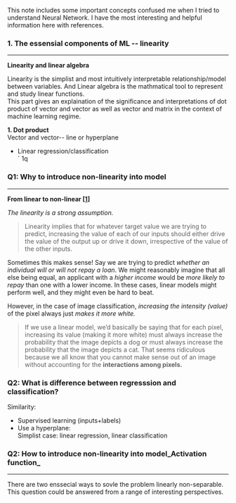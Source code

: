 This note includes some important concepts confused me when I tried to understand Neural Network. I have the most interesting and helpful information here with references.

### 1. The essensial components of ML -- linearity 
---
**Linearity and linear algebra**  

Linearity is the simplist and most intuitively interpretable relationship/model between variables. And Linear algebra is the mathmatical tool to represent and study linear functions.  
This part gives an explaination of the significance and interpretations of dot product of vector and vector as well as vector and matrix in the context of machine learning regime.


**1. Dot product**  
Vector and vector-- line or hyperplane  
* Linear regression/classification  
` 1q


### Q1: Why to introduce non-linearity into model
----- 
**From linear to non-linear [[1]]**  

   _The linearity is a strong assumption._
   >Linearity implies that for whatever target value we are trying to predict, increasing the value of each of our inputs should either drive the value of the output up or drive it down, irrespective of the value of the other inputs.
   
   Sometimes this makes sense! Say we are trying to predict _whether an individual will or will not repay a loan_. We might reasonably imagine that all else being equal, an applicant with a _higher income_ would be _more likely to repay_ than one with a lower income. In these cases, linear models might perform well, and they might even be hard to beat.

   However, in the case of image classification, _increasing the intensity (value)_ of the pixel always just _makes it more white._
   >If we use a linear model, we’d basically be saying that for each pixel, increasing its value (making it more white) must always increase the probability that the image depicts a dog or must always increase the probability that the image depicts a cat.
That seems ridiculous because we all know that you cannot make sense out of an image without accounting for the **interactions among pixels.**  

### Q2: What is difference between regresssion and classification?

Similarity:
  * Supervised learning (inputs+labels)
  * Use a hyperplane:   
        Simplist case: linear regression, linear classification

















### Q2: How to introduce non-linearity into model_Activation function_ 
----
There are two enssecial ways to sovle the problem linearly non-separable.
This question could be answered from a range of interesting perspectives.  























[1]:http://d2l.ai/chapter_multilayer-perceptrons/mlp.html
[2]:https://towardsdatascience.com/multi-layer-neural-networks-with-sigmoid-function-deep-learning-for-rookies-2-bf464f09eb7f
